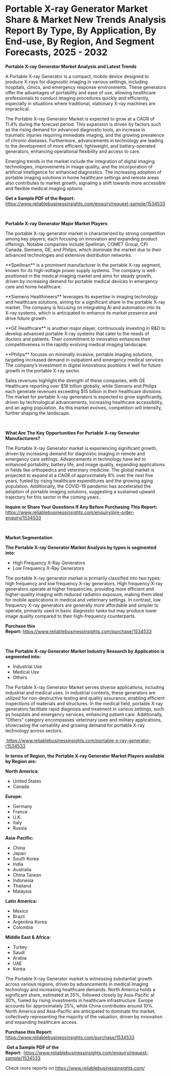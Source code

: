 <p><h1>Portable X-ray Generator Market Share & Market New Trends Analysis Report By Type, By Application, By End-use, By Region, And Segment Forecasts, 2025 - 2032</h1></p><p><strong>Portable X-ray Generator Market Analysis and Latest Trends</strong></p>
<p><p>A Portable X-ray Generator is a compact, mobile device designed to produce X-rays for diagnostic imaging in various settings, including hospitals, clinics, and emergency response environments. These generators offer the advantages of portability and ease of use, allowing healthcare professionals to conduct imaging procedures quickly and efficiently, especially in situations where traditional, stationary X-ray machines are impractical.</p><p>The Portable X-ray Generator Market is expected to grow at a CAGR of 11.4% during the forecast period. This expansion is driven by factors such as the rising demand for advanced diagnostic tools, an increase in traumatic injuries requiring immediate imaging, and the growing prevalence of chronic diseases. Furthermore, advancements in technology are leading to the development of more efficient, lightweight, and battery-operated generators, enhancing operational flexibility and access to care.</p><p>Emerging trends in the market include the integration of digital imaging technologies, improvements in image quality, and the incorporation of artificial intelligence for enhanced diagnostics. The increasing adoption of portable imaging solutions in home healthcare settings and remote areas also contributes to market growth, signaling a shift towards more accessible and flexible medical imaging options.</p></p>
<p><strong>Get a Sample PDF of the Report:&nbsp;</strong> <a href="https://www.reliablebusinessinsights.com/enquiry/request-sample/1534533?utm_campaign=3453&utm_medium=2&utm_source=Github&utm_content=ia&utm_term=11042025&utm_id=portable-x-ray-generator">https://www.reliablebusinessinsights.com/enquiry/request-sample/1534533</a></p>
<p>&nbsp;</p>
<p><strong>Portable X-ray Generator Major Market Players</strong></p>
<p><p>The portable X-ray generator market is characterized by strong competition among key players, each focusing on innovation and expanding product offerings. Notable companies include Spellman, COMET Group, CPI Canada, Siemens, GE, and Philips, which dominate the market due to their advanced technologies and extensive distribution networks.</p><p>**Spellman** is a prominent manufacturer in the portable X-ray segment, known for its high-voltage power supply systems. The company is well-positioned in the medical imaging market and aims for steady growth, driven by increasing demand for portable medical devices in emergency care and home healthcare. </p><p>**Siemens Healthineers** leverages its expertise in imaging technology and healthcare solutions, aiming for a significant share in the portable X-ray market. The company is focusing on integrating AI and automation into its X-ray systems, which is anticipated to enhance its market presence and drive future growth.</p><p>**GE Healthcare** is another major player, continuously investing in R&D to develop advanced portable X-ray systems that cater to the needs of doctors and patients. Their commitment to innovation enhances their competitiveness in the rapidly evolving medical imaging landscape.</p><p>**Philips** focuses on minimally invasive, portable imaging solutions, targeting increased demand in outpatient and emergency medical services. The company’s investment in digital innovations positions it well for future growth in the portable X-ray sector.</p><p>Sales revenues highlight the strength of these companies, with GE Healthcare reporting over $18 billion globally, while Siemens and Philips each generate revenues exceeding $15 billion in their healthcare divisions. The market for portable X-ray generators is expected to grow significantly, driven by technological advancements, increasing healthcare accessibility, and an aging population. As this market evolves, competition will intensify, further shaping the landscape.</p></p>
<p>&nbsp;</p>
<p><strong>What Are The Key Opportunities For Portable X-ray Generator Manufacturers?</strong></p>
<p><p>The Portable X-ray Generator market is experiencing significant growth, driven by increasing demand for diagnostic imaging in remote and emergency care settings. Advancements in technology have led to enhanced portability, battery life, and image quality, expanding applications in fields like orthopedics and veterinary medicine. The global market is projected to expand at a CAGR of approximately 8% over the next five years, fueled by rising healthcare expenditures and the growing aging population. Additionally, the COVID-19 pandemic has accelerated the adoption of portable imaging solutions, suggesting a sustained upward trajectory for this sector in the coming years.</p></p>
<p><strong>Inquire or Share Your Questions If Any Before Purchasing This Report:</strong> <a href="https://www.reliablebusinessinsights.com/enquiry/pre-order-enquiry/1534533?utm_campaign=3453&utm_medium=2&utm_source=Github&utm_content=ia&utm_term=11042025&utm_id=portable-x-ray-generator">https://www.reliablebusinessinsights.com/enquiry/pre-order-enquiry/1534533</a></p>
<p>&nbsp;</p>
<p><strong>Market Segmentation</strong></p>
<p><strong>The Portable X-ray Generator Market Analysis by types is segmented into:</strong></p>
<p><ul><li>High Frequency X-Ray Generators</li><li>Low Frequency X-Ray Generators</li></ul></p>
<p><p>The portable X-ray generator market is primarily classified into two types: high frequency and low frequency X-ray generators. High frequency X-ray generators operate at higher frequencies, providing more efficient and higher-quality imaging with reduced radiation exposure, making them ideal for mobile applications in medical and veterinary settings. In contrast, low frequency X-ray generators are generally more affordable and simpler to operate, primarily used in basic diagnostic tasks but may produce lower image quality compared to their high-frequency counterparts.</p></p>
<p><strong>Purchase this Report:&nbsp;</strong><a href="https://www.reliablebusinessinsights.com/purchase/1534533?utm_campaign=3453&utm_medium=2&utm_source=Github&utm_content=ia&utm_term=11042025&utm_id=portable-x-ray-generator">https://www.reliablebusinessinsights.com/purchase/1534533</a></p>
<p>&nbsp;</p>
<p><strong>The Portable X-ray Generator Market Industry Research by Application is segmented into:</strong></p>
<p><ul><li>Industrial Use</li><li>Medical Use</li><li>Others</li></ul></p>
<p><p>The Portable X-ray Generator Market serves diverse applications, including industrial and medical uses. In industrial contexts, these generators are utilized for non-destructive testing and quality assurance, enabling efficient inspections of materials and structures. In the medical field, portable X-ray generators facilitate rapid diagnosis and treatment in various settings, such as hospitals and emergency services, enhancing patient care. Additionally, "Others" category encompasses veterinary uses and military applications, showcasing the versatility and growing demand for portable X-ray technology across sectors.</p></p>
<p><a href="https://www.reliablebusinessinsights.com/portable-x-ray-generator-r1534533?utm_campaign=3453&utm_medium=2&utm_source=Github&utm_content=ia&utm_term=11042025&utm_id=portable-x-ray-generator">&nbsp;https://www.reliablebusinessinsights.com/portable-x-ray-generator-r1534533</a></p>
<p><strong>In terms of Region, the Portable X-ray Generator Market Players available by Region are:</strong></p>
<p>
    <p> <strong> North America: </strong>
        <ul>
            <li>United States</li>
            <li>Canada</li>
        </ul>
        </p> 
    <p> <strong> Europe: </strong>
        <ul>
            <li>Germany</li>
            <li>France</li>
            <li>U.K.</li>
            <li>Italy</li>
            <li>Russia</li>
        </ul>
        </p> 
    <p> <strong> Asia-Pacific: </strong>
        <ul>
            <li>China</li>
            <li>Japan</li>
            <li>South Korea</li>
            <li>India</li>
            <li>Australia</li>
            <li>China Taiwan</li>
            <li>Indonesia</li>
            <li>Thailand</li>
            <li>Malaysia</li>
        </ul>
        </p> 
    <p> <strong> Latin America: </strong>
        <ul>
            <li>Mexico</li>
            <li>Brazil</li>
            <li>Argentina Korea</li>
            <li>Colombia</li>
        </ul>
        </p> 
    <p> <strong> Middle East & Africa: </strong>
        <ul>
            <li>Turkey</li>
            <li>Saudi</li>
            <li>Arabia</li>
            <li>UAE</li>
            <li>Korea</li>
        </ul>
    </p>
    </p>
<p><p>The Portable X-ray Generator market is witnessing substantial growth across various regions, driven by advancements in medical imaging technology and increasing healthcare demands. North America holds a significant share, estimated at 35%, followed closely by Asia-Pacific at 30%, fueled by rising investments in healthcare infrastructure. Europe accounts for approximately 25%, while China contributes around 10%. North America and Asia-Pacific are anticipated to dominate the market, collectively representing the majority of the valuation, driven by innovation and expanding healthcare access.</p></p>
<p><strong>Purchase this Report: </strong><a href="https://www.reliablebusinessinsights.com/purchase/1534533?utm_campaign=3453&utm_medium=2&utm_source=Github&utm_content=ia&utm_term=11042025&utm_id=portable-x-ray-generator">https://www.reliablebusinessinsights.com/purchase/1534533</a></p>
<p>&nbsp;<strong>Get a Sample PDF of the Report:&nbsp;&nbsp;</strong><a href="https://www.reliablebusinessinsights.com/enquiry/request-sample/1534533?utm_campaign=3453&utm_medium=2&utm_source=Github&utm_content=ia&utm_term=11042025&utm_id=portable-x-ray-generator">https://www.reliablebusinessinsights.com/enquiry/request-sample/1534533</a></p>
<p><strong></strong></p>
<p>Check more reports on <a href="https://www.reliablebusinessinsights.com/?utm_campaign=3453&utm_medium=2&utm_source=Github&utm_content=ia&utm_term=11042025&utm_id=portable-x-ray-generator">https://www.reliablebusinessinsights.com/</a></p>